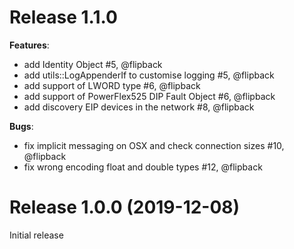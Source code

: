 # Release 1.1.0 

**Features**:

* add Identity Object #5, @flipback
* add utils::LogAppenderIf to customise logging #5, @flipback
* add support of LWORD type #6, @flipback
* add support of PowerFlex525 DIP Fault Object #6, @flipback
* add discovery EIP devices in the network #8, @flipback

**Bugs**:

* fix implicit messaging on OSX and check connection sizes #10, @flipback
* fix wrong encoding float and double types #12, @flipback

# Release 1.0.0 (2019-12-08)

Initial release

